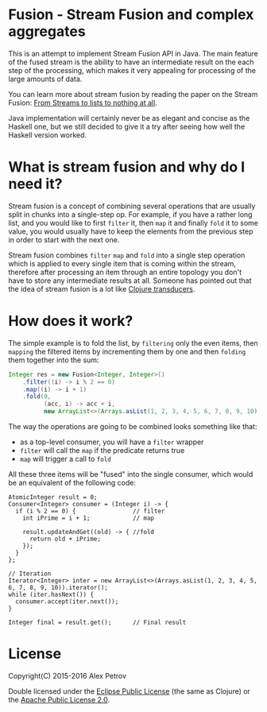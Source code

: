 # Fusion - Stream Fusion and complex aggregates

This is an attempt to implement Stream Fusion API in Java. The main feature of the
fused stream is the ability to have an intermediate result on the each step of the
processing, which makes it very appealing for processing of the large amounts of data.

You can learn more about stream fusion by reading the paper on the Stream Fusion:
[From Streams to lists to nothing at all](http://citeseer.ist.psu.edu/viewdoc/download?doi=10.1.1.104.7401&rep=rep1&type=pdf).

Java implementation will certainly never be as elegant and concise as the Haskell
one, but we still decided to give it a try after seeing how well the Haskell version worked.

# What is stream fusion and why do I need it?

Stream fusion is a concept of combining several operations that are usually split
in chunks into a single-step op. For example, if you have a rather long list, and
you would like to first `filter` it, then `map` it and finally `fold` it to some
value, you would usually have to keep the elements from the previous step in order
to start with the next one.

Stream fusion combines `filter` `map` and `fold` into a single step operation
which is applied to every single item that is coming within the stream, therefore
after processing an item through an entire topology you don't have to store any
intermediate results at all. Someone has pointed out that the idea of stream fusion
is a lot like [Clojure transducers](http://clojure.org/transducers).

# How does it work?

The simple example is to fold the list, by `filtering` only the even items, then
`mapping` the filtered items by incrementing them by one and then `folding` them
together into the sum:

```java
Integer res = new Fusion<Integer, Integer>()
    .filter((i) -> i % 2 == 0)
    .map((i) -> i + 1)
    .fold(0,
          (acc, i) -> acc + i,
          new ArrayList<>(Arrays.asList(1, 2, 3, 4, 5, 6, 7, 8, 9, 10)).iterator());
```

The way the operations are going to be combined looks something like that:
  * as a top-level consumer, you will have a `filter` wrapper
  * `filter` will call the `map` if the predicate returns true
  * `map` will trigger a call to `fold`

All these three items will be "fused" into the single consumer, which would
be an equivalent of the following code:

```
AtomicInteger result = 0;
Consumer<Integer> consumer = (Integer i) -> {
  if (i % 2 == 0) {                // filter
    int iPrime = i + 1;            // map

    result.updateAndGet((old) -> { //fold
      return old + iPrime;
    });
  }
};

// Iteration
Iterator<Integer> inter = new ArrayList<>(Arrays.asList(1, 2, 3, 4, 5, 6, 7, 8, 9, 10)).iterator();
while (iter.hasNext()) {
  consumer.accept(iter.next());
}

Integer final = result.get();      // Final result
```

# License

Copyright(C) 2015-2016 Alex Petrov

Double licensed under the [Eclipse Public License](http://www.eclipse.org/legal/epl-v10.html) (the same as Clojure) or
the [Apache Public License 2.0](http://www.apache.org/licenses/LICENSE-2.0.html).
